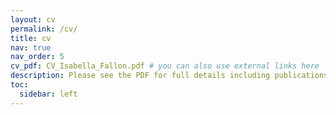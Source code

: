 ```yaml
---
layout: cv
permalink: /cv/
title: cv
nav: true
nav_order: 5
cv_pdf: CV_Isabella_Fallon.pdf # you can also use external links here
description: Please see the PDF for full details including publications, honors and awards, invited talks, conference proceedings and mentorship. 
toc:
  sidebar: left
---
```


